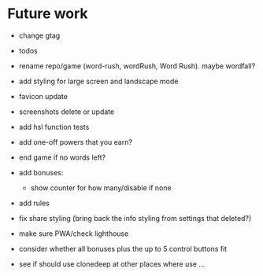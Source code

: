 # Future work

- change gtag
- todos
- rename repo/game (word-rush, wordRush, Word Rush). maybe wordfall?
- add styling for large screen and landscape mode
- favicon update
- screenshots delete or update

- add hsl function tests
- add one-off powers that you earn?
- end game if no words left?

- add bonuses:
  - show counter for how many/disable if none
- add rules
- fix share styling (bring back the info styling from settings that deleted?)
- make sure PWA/check lighthouse
- consider whether all bonuses plus the up to 5 control buttons fit
- see if should use clonedeep at other places where use ...
